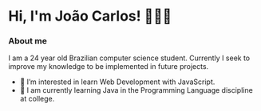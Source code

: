 # Hi, I'm João Carlos! 👨🏻‍💻
### About me
I am a 24 year old Brazilian computer science student. Currently I seek to improve my knowledge to be implemented in future projects.
- 👀 I’m interested in learn Web Development with JavaScript.
- 🌱 I am currently learning Java in the Programming Language discipline at college.

<!---
joaocarlosjunior/joaocarlosjunior is a ✨ special ✨ repository because its `README.md` (this file) appears on your GitHub profile.
You can click the Preview link to take a look at your changes.
--->

